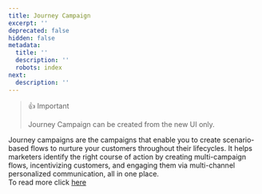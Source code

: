 ```yaml
---
title: Journey Campaign
excerpt: ''
deprecated: false
hidden: false
metadata:
  title: ''
  description: ''
  robots: index
next:
  description: ''
---
```

> 👍 Important
>
> Journey Campaign can be created from the new UI only.

Journey campaigns are the campaigns that enable you to create scenario-based flows to nurture your customers throughout their lifecycles. It helps marketers identify the right course of action by creating multi-campaign flows, incentivizing customers, and engaging them via multi-channel personalized communication, all in one place.\
To read more click [here](https://docs.capillarytech.com/docs/journey-management#/)